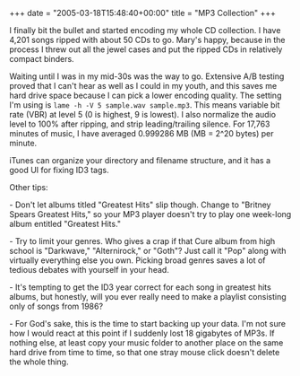 +++
date = "2005-03-18T15:48:40+00:00"
title = "MP3 Collection"
+++



I finally bit the bullet and started encoding my whole CD collection. I have
4,201 songs ripped with about 50 CDs to go. Mary's happy, because in the
process I threw out all the jewel cases and put the ripped CDs in relatively
compact binders.

Waiting until I was in my mid-30s was the way to go. Extensive A/B testing
proved that I can't hear as well as I could in my youth, and this saves me
hard drive space because I can pick a lower encoding quality. The setting I'm
using is `lame -h -V 5 sample.wav sample.mp3`. This means variable bit rate
(VBR) at level 5 (0 is highest, 9 is lowest). I also normalize the audio level
to 100% after ripping, and strip leading/trailing silence. For 17,763 minutes
of music, I have averaged 0.999286 MB (MB = 2^20 bytes) per minute.

iTunes can organize your directory and filename structure, and it has a good
UI for fixing ID3 tags.

Other tips:

\- Don't let albums titled "Greatest Hits" slip though. Change to "Britney
Spears Greatest Hits," so your MP3 player doesn't try to play one week-long
album entitled "Greatest Hits."

\- Try to limit your genres. Who gives a crap if that Cure album from high
school is "Darkwave," "Alternirock," or "Goth"? Just call it "Pop" along with
virtually everything else you own. Picking broad genres saves a lot of tedious
debates with yourself in your head.

\- It's tempting to get the ID3 year correct for each song in greatest hits
albums, but honestly, will you ever really need to make a playlist consisting
only of songs from 1986?

\- For God's sake, this is the time to start backing up your data. I'm not
sure how I would react at this point if I suddenly lost 18 gigabytes of MP3s.
If nothing else, at least copy your music folder to another place on the same
hard drive from time to time, so that one stray mouse click doesn't delete the
whole thing.

